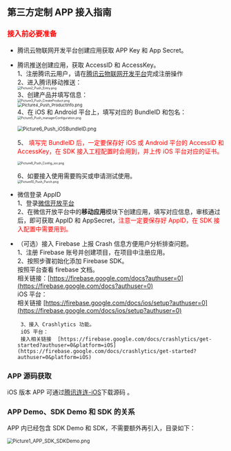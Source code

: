 ## 第三方定制 APP 接入指南

### <font color=red>接入前必要准备</font>    

* 腾讯云物联网开发平台创建应用获取 APP Key 和 App Secret。   
*  腾讯推送创建应用，获取 AccessID 和 AccessKey。   
    1、注册腾讯云用户，请在[腾讯云物联网开发平台](https://cloud.tencent.com)完成注册操作   
    2、进入腾讯移动推送：   
    <img src="https://main.qcloudimg.com/raw/ecae801626f5c74906b49cfa02383a9b/Picture2_Push_Entry.png" alt="Picture2_Push_Entry.png" style="zoom: 50%;" />   
    3、创建产品并填写信息：   
    <img src="https://main.qcloudimg.com/raw/6f19587374faeb6af60f5dd394643fff/Picture3_Push_CreateProduct.png" alt="Picture3_Push_CreateProduct.png" style="zoom: 50%;" />   
    <img src="https://main.qcloudimg.com/raw/3eab3f178a9002eda53feb87debfa7ef/Picture4_Push_ProductInfo.png" alt="Picture4_Push_ProductInfo.png" style="zoom:67%;" />   
    4、在 iOS 和 Android 平台上，填写对应的 BundleID 和包名：   
    <img src="https://main.qcloudimg.com/raw/53368dab7af05a9db602bc665ba009ac/Picture5_Push_managerConfiguration.png" alt="Picture5_Push_managerConfiguration.png" style="zoom: 50%;" />   

    <img src="https://main.qcloudimg.com/raw/dc68d2fd4fbbfc762833e536fc000cef/Picture6_Push_iOSBundleID.png" alt="Picture6_Push_iOSBundleID.png" style="zoom: 80%;" />   
       
    5、 <font color=red>填写完 BundleID 后，一定要保存好 iOS 或 Android 平台的 AccessID 和 AccessKey，在 SDK 接入工程配置时会用到，并上传 iOS 平台对应的证书。</font>   
   
    <img src="https://main.qcloudimg.com/raw/b8893f61c4777ea6c3e06e89aef0d566/Picture8_Push_Config_ios.png" alt="Picture8_Push_Config_ios.png" style="zoom: 50%;" />   

     6、如要接入使用需要购买或申请测试使用。   
     <img src="https://main.qcloudimg.com/raw/5630b4ec4d9e9f06d32cf0d483dda7f5/Picture10_Push_Purch.png" alt="Picture10_Push_Purch.png" style="zoom:50%;" />   
    
*   微信登录 AppID   
    1、登录[微信开放平台](https://open.weixin.qq.com/)   
    2、在微信开放平台中的**移动应用**模块下创建应用，填写对应信息，审核通过后，即可获取 AppID 和 AppSecret，<font color=red>注意一定要保存好 AppID，在 SDK 接入配置中需要用到。</font> 
* （可选）接入 Firebase 上报 Crash 信息方便用户分析排查问题。   
	1、注册 Firebase 账号并创建项目，在项目中注册应用。   
	2、按照步骤初始化添加 Firebase SDK。    
	   按照平台查看 firebase 文档。   
	   相关链接：[https://firebase.google.com/docs?authuser=0](https://firebase.google.com/docs?authuser=0)    
	   iOS 平台：   
	   相关链接  [https://firebase.google.com/docs/ios/setup?authuser=0](https://firebase.google.com/docs/ios/setup?authuser=0)   
  
	   3、接入 Crashlytics 功能。   
	   iOS 平台：   
	   接入相关链接  [https://firebase.google.com/docs/crashlytics/get-started?authuser=0&platform=iOS](https://firebase.google.com/docs/crashlytics/get-started?authuser=0&platform=iOS)   

### APP 源码获取
iOS 版本 APP 可通过[腾讯连连-iOS](https://github.com/tencentyun/iot-link-ios)下载源码 。

### APP Demo、SDK Demo 和 SDK 的关系   

APP 内已经包含 SDK Demo 和 SDK，不需要额外再引入，目录如下：

<img src="https://main.qcloudimg.com/raw/1db56b17fe7f333b5d78ed6a717c0cf3/Picture1_APP_SDK_SDKDemo.png" alt="Picture1_APP_SDK_SDKDemo.png" style="zoom: 80%;" />

